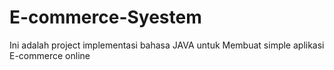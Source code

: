 # E-commerce-Syestem
Ini adalah project implementasi bahasa JAVA untuk Membuat simple aplikasi E-commerce online
